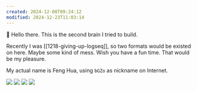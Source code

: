 ```yaml
---
created: 2024-12-08T09:24:12
modified: 2024-12-23T11:03:14
---
```


👋 Hello there. This is the second brain I tried to build.

Recently I was [[1218-giving-up-logseq]], so two formats would be existed on here. Maybe some kind of mess. Wish you have a fun time. That would be my pleasure.

My actual name is Feng Hua, using `bGZo` as nickname on Internet.

[![](https://img.shields.io/badge/github-%40bgzo-pink.svg?&color=pink&logo=github&style=for-the-badge)](https://github.com/bgzo)  [![](https://img.shields.io/badge/telegram-%40imbGZo-pink.svg?&color=pink&logo=telegram&style=for-the-badge)](https://t.me/s/imbGZo) [![](https://img.shields.io/badge/v2ex-%40DandelionFlowers-pink.svg?&color=pink&logo=v2ex&style=for-the-badge)](https://www.v2ex.com/member/DandelionFlowers) [![](https://img.shields.io/badge/steam-%40bgzocn-pink.svg?&color=pink&logo=steam&style=for-the-badge)](steam://friends/add/bgzocn)
